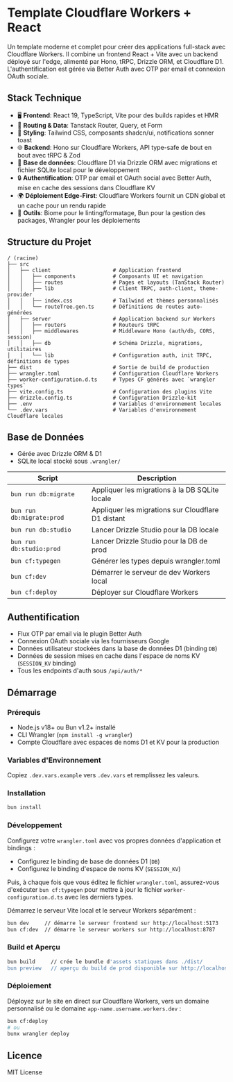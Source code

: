 # Template Cloudflare Workers + React

Un template moderne et complet pour créer des applications full-stack avec Cloudflare Workers. Il combine un frontend React + Vite avec un backend déployé sur l'edge, alimenté par Hono, tRPC, Drizzle ORM, et Cloudflare D1. L'authentification est gérée via Better Auth avec OTP par email et connexion OAuth sociale.

## Stack Technique

- 🖥️ **Frontend**: React 19, TypeScript, Vite pour des builds rapides et HMR
- 🔄 **Routing & Data**: Tanstack Router, Query, et Form
- 🎨 **Styling**: Tailwind CSS, composants shadcn/ui, notifications sonner toast
- 🌐 **Backend**: Hono sur Cloudflare Workers, API type-safe de bout en bout avec tRPC & Zod
- 💾 **Base de données**: Cloudflare D1 via Drizzle ORM avec migrations et fichier SQLite local pour le développement
- 🔒 **Authentification**: OTP par email et OAuth social avec Better Auth, mise en cache des sessions dans Cloudflare KV
- 🌍 **Déploiement Edge-First**: Cloudflare Workers fournit un CDN global et un cache pour un rendu rapide
- 🧰 **Outils**: Biome pour le linting/formatage, Bun pour la gestion des packages, Wrangler pour les déploiements

## Structure du Projet

```
/ (racine)
├── src
│   ├── client                    # Application frontend
│   │   ├── components            # Composants UI et navigation
│   │   ├── routes                # Pages et layouts (TanStack Router)
│   │   ├── lib                   # Client TRPC, auth-client, theme-provider
│   │   ├── index.css             # Tailwind et thèmes personnalisés
│   │   └── routeTree.gen.ts      # Définitions de routes auto-générées
│   ├── server                    # Application backend sur Workers
│   │   ├── routers               # Routeurs tRPC
│   │   ├── middlewares           # Middleware Hono (auth/db, CORS, session)
│   │   ├── db                    # Schéma Drizzle, migrations, utilitaires
│   │   └── lib                   # Configuration auth, init TRPC, définitions de types
├── dist                          # Sortie de build de production
├── wrangler.toml                 # Configuration Cloudflare Workers
├── worker-configuration.d.ts     # Types CF générés avec `wrangler types`
├── vite.config.ts                # Configuration des plugins Vite
├── drizzle.config.ts             # Configuration Drizzle-kit
├── .env                          # Variables d'environnement locales
└── .dev.vars                     # Variables d'environnement Cloudflare locales
```

## Base de Données

- Gérée avec Drizzle ORM & D1
- SQLite local stocké sous `.wrangler/`

| Script                    | Description                                        |
| ------------------------- | -------------------------------------------------- |
| `bun run db:migrate`      | Appliquer les migrations à la DB SQLite locale     |
| `bun run db:migrate:prod` | Appliquer les migrations sur Cloudflare D1 distant |
| `bun run db:studio`       | Lancer Drizzle Studio pour la DB locale            |
| `bun run db:studio:prod`  | Lancer Drizzle Studio pour la DB de prod           |
| `bun cf:typegen`          | Générer les types depuis wrangler.toml             |
| `bun cf:dev`              | Démarrer le serveur de dev Workers local           |
| `bun cf:deploy`           | Déployer sur Cloudflare Workers                    |

## Authentification

- Flux OTP par email via le plugin Better Auth
- Connexion OAuth sociale via les fournisseurs Google
- Données utilisateur stockées dans la base de données D1 (binding `DB`)
- Données de session mises en cache dans l'espace de noms KV (`SESSION_KV` binding)
- Tous les endpoints d'auth sous `/api/auth/*`

## Démarrage

### Prérequis

- Node.js v18+ ou Bun v1.2+ installé
- CLI Wrangler (`npm install -g wrangler`)
- Compte Cloudflare avec espaces de noms D1 et KV pour la production

### Variables d'Environnement

Copiez `.dev.vars.example` vers `.dev.vars` et remplissez les valeurs.

### Installation

```bash
bun install
```

### Développement

Configurez votre `wrangler.toml` avec vos propres données d'application et bindings :

- Configurez le binding de base de données D1 (`DB`)
- Configurez le binding d'espace de noms KV (`SESSION_KV`)

Puis, à chaque fois que vous éditez le fichier `wrangler.toml`, assurez-vous d'exécuter `bun cf:typegen` pour mettre à jour le fichier `worker-configuration.d.ts` avec les derniers types.

Démarrez le serveur Vite local et le serveur Workers séparément :

```bash
bun dev     // démarre le serveur frontend sur http://localhost:5173
bun cf:dev  // démarre le serveur workers sur http://localhost:8787
```

### Build et Aperçu

```bash
bun build     // crée le bundle d'assets statiques dans ./dist/
bun preview   // aperçu du build de prod disponible sur http://localhost:4173
```

### Déploiement

Déployez sur le site en direct sur Cloudflare Workers, vers un domaine personnalisé ou le domaine `app-name.username.workers.dev` :

```bash
bun cf:deploy
# ou
bunx wrangler deploy
```

## Licence

MIT License
